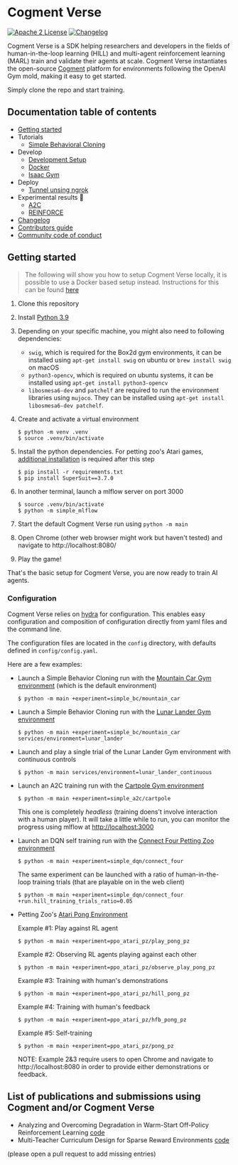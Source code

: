 # Cogment Verse

[![Apache 2 License](https://img.shields.io/badge/license-Apache%202-green?style=flat-square)](./LICENSE) [![Changelog](https://img.shields.io/badge/-Changelog%20-blueviolet?style=flat-square)](./CHANGELOG.md)

Cogment Verse is a SDK helping researchers and developers in the fields of human-in-the-loop learning (HILL) and multi-agent reinforcement learning (MARL) train and validate their agents at scale. Cogment Verse instantiates the open-source [Cogment](https://cogment.ai) platform for environments following the OpenAI Gym mold, making it easy to get started.

Simply clone the repo and start training.

## Documentation table of contents

- [Getting started](#getting-started)
- Tutorials
  - [Simple Behavioral Cloning](/docs/tutorials/simple_bc.md)
- Develop
  - [Development Setup](/docs/develop/development_setup.md)
  - [Docker](/docs/develop/docker.md)
  - [Isaac Gym](/docs/develop/isaac_gym.md)
- Deploy
  - [Tunnel unsing ngrok](/docs/deploy/tunnel_using_ngrok.md)
- Experimental results 🚧
  - [A2C](/docs/results/a2c.md)
  - [REINFORCE](/docs/results/REINFORCE.md)
- [Changelog](/CHANGELOG.md)
- [Contributors guide](/CONTRIBUTING.md)
- [Community code of conduct](/CODE_OF_CONDUCT.md)

## Getting started

> The following will show you how to setup Cogment Verse locally, it is possible to use a Docker based setup instead. Instructions for this can be found [here](/docs/develop/docker.md)

1. Clone this repository
2. Install [Python 3.9](https://www.python.org/)
3. Depending on your specific machine, you might also need to following dependencies:

   - `swig`, which is required for the Box2d gym environments, it can be installed using `apt-get install swig` on ubuntu or `brew install swig` on macOS
   - `python3-opencv`, which is required on ubuntu systems, it can be installed using `apt-get install python3-opencv`
   - `libosmesa6-dev` and `patchelf` are required to run the environment libraries using `mujoco`. They can be installed using `apt-get install libosmesa6-dev patchelf`.

4. Create and activate a virtual environment

   ```console
   $ python -m venv .venv
   $ source .venv/bin/activate
   ```

5. Install the python dependencies. For petting zoo's Atari games, [additional installation](/docs/develop/development_setup.md#petting-zoo-atari-games) is required after this step
   ```console
   $ pip install -r requirements.txt
   $ pip install SuperSuit==3.7.0
   ```
6. In another terminal, launch a mlflow server on port 3000
   ```console
   $ source .venv/bin/activate
   $ python -m simple_mlflow
   ```
7. Start the default Cogment Verse run using `python -m main`
8. Open Chrome (other web browser might work but haven't tested) and navigate to http://localhost:8080/
9. Play the game!

That's the basic setup for Cogment Verse, you are now ready to train AI agents.

### Configuration

Cogment Verse relies on [hydra](https://hydra.cc) for configuration. This enables easy configuration and composition of configuration directly from yaml files and the command line.

The configuration files are located in the `config` directory, with defaults defined in `config/config.yaml`.

Here are a few examples:

- Launch a Simple Behavior Cloning run with the [Mountain Car Gym environment](https://www.gymlibrary.ml/environments/classic_control/mountain_car/) (which is the default environment)
  ```console
  $ python -m main +experiment=simple_bc/mountain_car
  ```
- Launch a Simple Behavior Cloning run with the [Lunar Lander Gym environment](https://www.gymlibrary.ml/environments/box2d/lunar_lander/)
  ```console
  $ python -m main +experiment=simple_bc/mountain_car services/environment=lunar_lander
  ```
- Launch and play a single trial of the Lunar Lander Gym environment with continuous controls
  ```console
  $ python -m main services/environment=lunar_lander_continuous
  ```
- Launch an A2C training run with the [Cartpole Gym environment](https://www.gymlibrary.ml/environments/classic_control/cartpole/)

  ```console
  $ python -m main +experiment=simple_a2c/cartpole
  ```

  This one is completely _headless_ (training doens't involve interaction with a human player). It will take a little while to run, you can monitor the progress using mlflow at <http://localhost:3000>

- Launch an DQN self training run with the [Connect Four Petting Zoo environment](https://www.pettingzoo.ml/classic/connect_four)

  ```console
  $ python -m main +experiment=simple_dqn/connect_four
  ```

  The same experiment can be launched with a ratio of human-in-the-loop training trials (that are playable on in the web client)

  ```console
  $ python -m main +experiment=simple_dqn/connect_four +run.hill_training_trials_ratio=0.05
  ```

- Petting Zoo's [Atari Pong Environment](https://pettingzoo.farama.org/environments/atari/pong/)

  Example #1: Play against RL agent

  ```console
  $ python -m main +experiment=ppo_atari_pz/play_pong_pz
  ```

  Example #2: Observing RL agents playing against each other

  ```console
  $ python -m main +experiment=ppo_atari_pz/observe_play_pong_pz
  ```

  Example #3: Training with human's demonstrations

  ```console
  $ python -m main +experiment=ppo_atari_pz/hill_pong_pz
  ```

  Example #4: Training with human's feedback

  ```console
  $ python -m main +experiment=ppo_atari_pz/hfb_pong_pz
  ```

  Example #5: Self-training

  ```console
  $ python -m main +experiment=ppo_atari_pz/pong_pz
  ```

  NOTE: Example 2&3 require users to open Chrome and navigate to http://localhost:8080 in order to provide either demonstrations or feedback.

## List of publications and submissions using Cogment and/or Cogment Verse

- Analyzing and Overcoming Degradation in Warm-Start Off-Policy Reinforcement Learning [code](https://github.com/benwex93/cogment-verse)
- Multi-Teacher Curriculum Design for Sparse Reward Environments [code](https://github.com/kharyal/cogment-verse/)

(please open a pull request to add missing entries)
